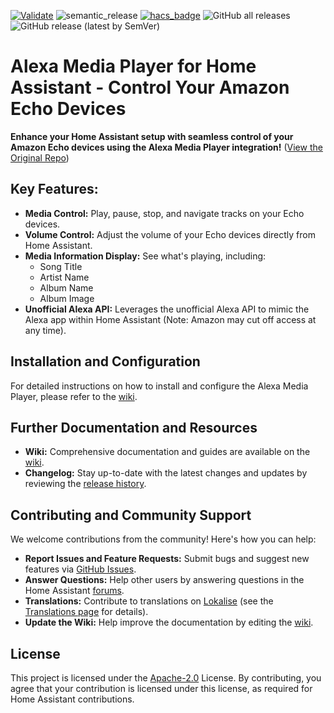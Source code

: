 [![Validate](https://github.com/alandtse/alexa_media_player/actions/workflows/validate.yaml/badge.svg)](https://github.com/alandtse/alexa_media_player/actions/workflows/validate.yaml)
![semantic_release](https://github.com/alandtse/alexa_media_player/workflows/semantic_release/badge.svg)
[![hacs_badge](https://img.shields.io/badge/HACS-Default-orange.svg)](https://github.com/hacs/integration)
![GitHub all releases](https://img.shields.io/github/downloads/alandtse/alexa_media_player/total)
![GitHub release (latest by SemVer)](https://img.shields.io/github/downloads/alandtse/alexa_media_player/latest/total)

# Alexa Media Player for Home Assistant - Control Your Amazon Echo Devices

**Enhance your Home Assistant setup with seamless control of your Amazon Echo devices using the Alexa Media Player integration!** ([View the Original Repo](https://github.com/alandtse/alexa_media_player))

## Key Features:

*   **Media Control:** Play, pause, stop, and navigate tracks on your Echo devices.
*   **Volume Control:** Adjust the volume of your Echo devices directly from Home Assistant.
*   **Media Information Display:** See what's playing, including:
    *   Song Title
    *   Artist Name
    *   Album Name
    *   Album Image
*   **Unofficial Alexa API:** Leverages the unofficial Alexa API to mimic the Alexa app within Home Assistant (Note: Amazon may cut off access at any time).

## Installation and Configuration

For detailed instructions on how to install and configure the Alexa Media Player, please refer to the [wiki](https://github.com/alandtse/alexa_media_player/wiki/Configuration).

## Further Documentation and Resources

*   **Wiki:** Comprehensive documentation and guides are available on the [wiki](https://github.com/alandtse/alexa_media_player/wiki).
*   **Changelog:** Stay up-to-date with the latest changes and updates by reviewing the [release history](https://github.com/alandtse/alexa_media_player/releases).

## Contributing and Community Support

We welcome contributions from the community! Here's how you can help:

*   **Report Issues and Feature Requests:**  Submit bugs and suggest new features via [GitHub Issues](https://github.com/alandtse/alexa_media_player/issues).
*   **Answer Questions:** Help other users by answering questions in the Home Assistant [forums](https://community.home-assistant.io/t/echo-devices-alexa-as-media-player-testers-needed/58639).
*   **Translations:**  Contribute to translations on [Lokalise](https://app.lokalise.com/project/465185555eee18dd537ca6.39714580/) (see the [Translations page](https://github.com/alandtse/alexa_media_player/wiki/Translations) for details).
*   **Update the Wiki:** Help improve the documentation by editing the [wiki](https://github.com/alandtse/alexa_media_player/wiki).

## License

This project is licensed under the [Apache-2.0](LICENSE) License. By contributing, you agree that your contribution is licensed under this license, as required for Home Assistant contributions.